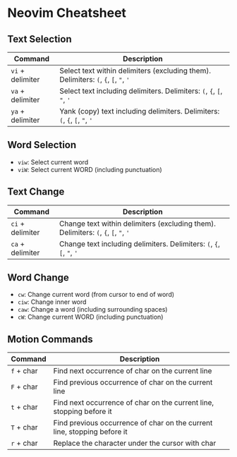 # Neovim Cheatsheet

## Text Selection

| Command | Description |
|---------|-------------|
| `vi` + delimiter | Select text within delimiters (excluding them). Delimiters: `(`, `{`, `[`, `"`, `'` |
| `va` + delimiter | Select text including delimiters. Delimiters: `(`, `{`, `[`, `"`, `'` |
| `ya` + delimiter | Yank (copy) text including delimiters. Delimiters: `(`, `{`, `[`, `"`, `'` |

## Word Selection
- `viw`: Select current word
- `viW`: Select current WORD (including punctuation)

## Text Change

| Command | Description |
|---------|-------------|
| `ci` + delimiter | Change text within delimiters (excluding them). Delimiters: `(`, `{`, `[`, `"`, `'` |
| `ca` + delimiter | Change text including delimiters. Delimiters: `(`, `{`, `[`, `"`, `'` |

## Word Change
- `cw`: Change current word (from cursor to end of word)
- `ciw`: Change inner word
- `caw`: Change a word (including surrounding spaces)
- `cW`: Change current WORD (including punctuation)

## Motion Commands

| Command | Description |
|---------|-------------|
| `f` + char | Find next occurrence of char on the current line |
| `F` + char | Find previous occurrence of char on the current line |
| `t` + char | Find next occurrence of char on the current line, stopping before it |
| `T` + char | Find previous occurrence of char on the current line, stopping before it |
| `r` + char | Replace the character under the cursor with char |